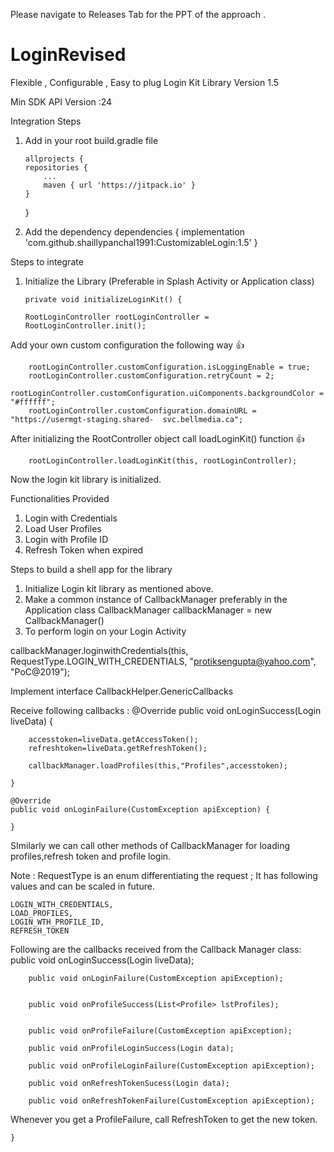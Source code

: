 Please navigate to Releases Tab for the PPT of the approach .

# LoginRevised

Flexible , Configurable , Easy to plug Login Kit Library Version 1.5

Min SDK API Version  :24

Integration Steps 

1.  Add in your root build.gradle file 

        allprojects {
		repositories {
			...
			maven { url 'https://jitpack.io' }
		}
	}

2.    Add the dependency 
         dependencies {
	        implementation 'com.github.shaillypanchal1991:CustomizableLogin:1.5'
	}

Steps to integrate 

1.  Initialize the Library  (Preferable in Splash Activity or Application class)

        private void initializeLoginKit() {

        RootLoginController rootLoginController = RootLoginController.init();

Add your own custom configuration the following way 👍

        rootLoginController.customConfiguration.isLoggingEnable = true;
        rootLoginController.customConfiguration.retryCount = 2;
        rootLoginController.customConfiguration.uiComponents.backgroundColor = "#ffffff";
        rootLoginController.customConfiguration.domainURL = "https://usermgt-staging.shared-  svc.bellmedia.ca";

After initializing the RootController object call loadLoginKit() function 👍 

        rootLoginController.loadLoginKit(this, rootLoginController);

Now the login kit library is initialized.


Functionalities Provided

1.  Login with Credentials
2. Load User Profiles
3. Login with Profile ID
4. Refresh Token when expired

Steps to build a shell app for the library 

1.  Initialize Login kit library as mentioned above.
2. Make a common instance of CallbackManager preferably in the Application class 
      CallbackManager callbackManager = new CallbackManager()
3.  To perform login on your Login Activity 
     
 callbackManager.loginwithCredentials(this, 
RequestType.LOGIN_WITH_CREDENTIALS,
 "protiksengupta@yahoo.com", "PoC@2019");

Implement interface CallbackHelper.GenericCallbacks 


Receive following callbacks : 
@Override
    public void onLoginSuccess(Login liveData) {
        
        accesstoken=liveData.getAccessToken();
        refreshtoken=liveData.getRefreshToken();

        callbackManager.loadProfiles(this,"Profiles",accesstoken);

    }

    @Override
    public void onLoginFailure(CustomException apiException) {
        
    }
SImilarly we can call other methods of CallbackManager for loading profiles,refresh token and profile login.


Note : RequestType is an enum differentiating the request ;
It has following values and can be scaled in future.

    LOGIN_WITH_CREDENTIALS,
    LOAD_PROFILES,
    LOGIN_WTH_PROFILE_ID,
    REFRESH_TOKEN

Following are the callbacks received from the Callback Manager class:
public void onLoginSuccess(Login liveData);


        public void onLoginFailure(CustomException apiException);


        public void onProfileSuccess(List<Profile> lstProfiles);


        public void onProfileFailure(CustomException apiException);

        public void onProfileLoginSuccess(Login data);

        public void onProfileLoginFailure(CustomException apiException);

        public void onRefreshTokenSucess(Login data);

        public void onRefreshTokenFailure(CustomException apiException);


Whenever you get a ProfileFailure, call RefreshToken to get the new token.







   


    }



